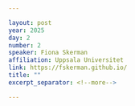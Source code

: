```yaml
---

layout: post
year: 2025
day: 2
number: 2
speaker: Fiona Skerman
affiliation: Uppsala Universitet
link: https://fskerman.github.io/
title: ""
excerpt_separator: <!--more-->

---
```



<!--more-->
